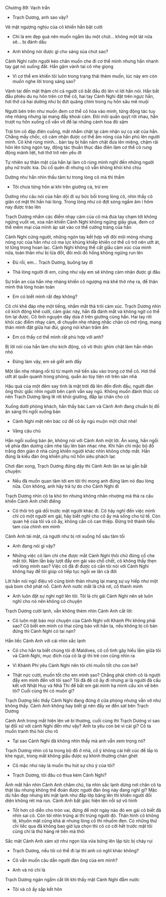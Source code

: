 




Chương 89: Vạch trần

- Trạch Dương, anh sao vậy?

Vẻ mặt ngượng nghịu của cô khiến hắn bật cười

- Chỉ là em đẹp quá nên muốn ngắm lâu một chút... không một lát nữa sẽ... bị đánh dấu

- Anh không nói được gì cho sáng sủa chút sao?

Cảnh Nghi rướn người kéo chăn muốn che đi cơ thể mình nhưng hắn nhanh tay gạt nó xuống đất. Hắn gặm vành tai cô nhẹ giọng

- Vì cơ thể em khiến tôi luôn trong trạng thái thèm muốn, lúc này em còn muốn nghe lời trong sáng sao?

Vành tai đến mặt thậm chí cả người cô bắt đầu đỏ lên vì lời hắn nói. Hắn bắt đầu phiêu du nụ hôn trên cơ thể cô, hai tay Cảnh Nghi đặt trên ngực hắn, hơi thở cả hai dường như bị đứt quãng chìm trong nụ hôn sâu mê muội

Người bên trên như muốn đem cơ thể cô hòa vào mình, từng động tác tuy nhẹ nhàng nhưng lại mang đầy khoái cảm. Đôi môi quấn quýt rời nhau, hắn trượt nụ hôn xuống cổ vấn vít để lại những cánh hoa đỏ sậm

Trái tim cô đập điên cuồng, mắt nhắm chặt lại cảm nhận sự cọ xát của hắn. Chẳng mấy chốc, cô cảm nhận được cơ thể ấm nóng của hắn phủ lên người mình. Cô khẽ rùng mình... bàn tay bị hắn nắm chặt đưa lên miệng, chậm rãi hôn lên từng ngón tay, động tác thuần thục đảo điên làm cơ thể cô rung động mãnh liệt, hơi thở trở nên yếu ớt

Tự nhiên sự thân mật của hắn lại làm cô rùng mình nghĩ đến những người phụ nữ trước kia. Dù cố quên đi nhưng cô vẫn không khỏi khó chịu

Dường như hắn nhìn thấu tâm tư trong lòng cô mà thì thầm

- Tôi chưa từng hôn ai khi trên giường cả, trừ em

Dường như câu nói của hắn dội đi sự bức bối trong lòng cô, nhìn thấy cô giãn cơ mặt thì hắn hài lòng. Trong lòng như có đợt sóng ngầm âm ỉ hôm nay được trào lên

Trạch Dương nhắm các điểm nhạy cảm của cô mà đưa tay chạm tới không ngừng vuốt ve, xoa nắn khiến Cảnh Nghi không ngừng giãy giụa, đem cơ thể mềm mại của mình áp sát vào cơ thể cường tráng của hắn

Cảnh Nghi cứng người, những ngón tay kết hợp với đôi môi mỏng nhưng nóng rực của hắn như có ma lực khủng khiếp khiến cơ thể cô trở nên ướt át, lơ lửng trong hoan lạc. Cảnh Nghi không thể cất giấu cảm xúc của mình nữa, toàn thân như bị lửa đốt, đôi môi đỏ hồng không ngừng run lên

- Đủ rồi, em... Trạch Dương, buông tay đi

- Thả lỏng người đi em, cứng như vậy em sẽ không cảm nhận được gì đâu

Sự trấn an của hắn nhẹ nhàng khiến cô ngượng mà khẽ thở nhẹ ra, để thân mình thả lỏng hoàn toàn

- Em có biết mình rất đẹp không?

Cô chỉ khẽ đáp nhẹ một tiếng, nhắm mắt thả trôi cảm xúc. Trạch Dương nhìn cô kích động khẽ cười, cảm giác này, hắn đã đánh mất và không ngờ có thể tìm lại được. Cô tình nguyện dây dưa ở trên giường cùng hắn. Hai tay rời khỏi các điểm nhạy cảm, di chuyển nhẹ nhàng nhấc chân cô mở rộng, mang thân mình đặt giữa hai đùi, giọng nói khàn trầm ấm

- Em có thấy cơ thể mình rất phù hợp với anh?

Bị lời nói của hắn làm cho kích động, cô vô thức ghìm chặt làm hắn nhăn nhó

- Đừng làm vậy, em sẽ giết anh đấy

Một lần nhẹ nhàng rồi từ từ mạnh mẽ tiến sâu vào trong cơ thể cô. Hơi thể ướt át quẩn quanh trong phòng, quần áo tùy tiện rơi trên sàn nhà

Hậu quả của một đêm say tình là mặt trời đã lên đến đỉnh đầu, người đàn ông thức giấc nhìn người bên cạnh vẫn say ngủ. Không muốn đánh thức cô nên Trạch Dương lặng lẽ rời khỏi giường, đắp lại chăn cho cô

Xuống dưới phòng khách, hắn thấy bác Lam và Cảnh Anh đang chuẩn bị đồ ăn sáng thì ngồi xuống bàn

- Cảnh Nghi mệt nên bác cứ để cô ấy ngủ muộn một chút nhé!

- Vâng cậu chủ

Hắn ngồi xuống bàn ăn, không nói với Cảnh Anh một lời. Ăn xong, hắn ngồi về phía đàn dương cầm nhẹ tấu lên bản nhạc nhẹ. Khi hắn chỉ mặc bộ đồ trắng đơn giản ở nhà cũng khiến người khác nhìn không chớp mắt. Hắn đúng là kiểu đàn ông khiến phụ nữ hồn siêu phách lạc

Chơi đàn xong, Trạch Dương đứng dậy thì Cảnh Anh lăn xe lại gần bắt chuyện:

- Nếu đã muốn quan tâm tới em tôi thì mong anh đừng làm nó đau lòng nữa. Còn không, anh hãy trả tự do cho Cảnh Nghi đi

Trạch Dương nhìn cô ta khó tin nhưng không nhân nhượng mà thả ra câu khiến Cảnh Anh chết điếng

- Cô thôi trò giả dối trước mặt người khác đi. Cô hãy nghĩ đến việc mình chỉ có một người em gái, hãy biết nghĩ cho cô ấy mà sống cho tử tế. Còn quan hệ của tôi và cô ấy, không cần cô can thiệp. Đừng trở thành tiểu tam của chính em mình

Cảnh Anh tái mặt, cả người như bị rơi xuống hố sâu tăm tối

- Anh đang nói gì vậy?

- Những việc cô làm chỉ che được mắt Cảnh Nghi thôi chứ đừng cố che mắt tôi. Năm lần bảy lượt đẩy em gái vào chỗ chết, cô không thấy thẹn với lòng mình sao? Việc cô đã đi được có cần tôi nói với Cảnh Nghi không hay để tôi giúp cô tiếp tục ngồi xe lăn cả đời

Lời hắn nói ngữ điệu vô cùng bình thản nhưng lại mang sự uy hiếp như một quả bom chờ phát nổ. Cảnh Anh nước mắt lã chã rơi, cố thanh minh

- Anh luôn đặt sự nghi ngờ lên tôi. Tôi là chị gái Cảnh Nghi nên sẽ luôn nghĩ cho nó nên không có chuyện

Trạch Dương cười lạnh, vẫn không thèm nhìn Cảnh Anh cắt lời:

- Cô luôn mật báo mọi chuyện của Cảnh Nghi với Khánh Phi không phải sao? Cô biết em mình có thai cũng báo với hắn ta, nếu không bị cô bán đứng thì Cảnh Nghi có tai nạn?

Hắn liếc Cảnh Anh với cái nhìn sắc lạnh

- Cô cho hắn ta biết chúng tôi đi Maldives, cô cố tình gây hiểu lầm giữa tôi và Cảnh Nghi, mục đích của cô là gì thì trẻ con cũng nhìn ra

- Vì Khánh Phi yêu Cảnh Nghi nên tôi chỉ muốn tốt cho con bé?

- Thật nực cười, muốn tốt cho em mình sao? Chẳng phải chính cô là người đẩy em mình đến với tôi sao? Tôi đã để cô ấy đi nhưng ai là người đã cấu kết với Nhật Huy và Nhã Thi để bắt em gái mình hạ mình cầu xin về bên tôi? Cuối cùng thì cô muốn gì?

Trạch Dương liếc thấy Cảnh Nghi đang đứng ở cửa phòng nhưng vẫn vờ như không thấy. Cảnh Anh không hay biết gì nên đẩy xe đến sát bên Trạch Dương

Cảnh Anh trong mắt hiện lên vẻ bi thương, cuối cùng thì Trạch Dương vì sao lại đối xử với cảnh Nghi đến như vậy? Anh ta yêu con bé vì cái gì? Cô ta muốn tranh thủ hỏi cho rõ

- Tại sao Cảnh Nghi đã không nhìn thấy mà anh vẫn xem trọng nó?

Trạch Dương nhìn cô ta trong bộ đồ ở nhà, cố ý không cài hết cúc để lấp ló khe ngực, trong mắt không giấu được sự khinh thường chán ghét

- Cô mặc như này là muốn thu hút sự chú ý của tôi?

- Trạch Dương, tôi đâu có thua kém Cảnh Nghi?

Ánh mắt hắn nhìn Cảnh Anh chăm chú, tia nhìn sắc lạnh dừng nơi chân cô ta thật lâu nhưng không thể đoán được người đàn ông này đang nghĩ gì? Mặc dù hắn đẹp nhưng khi mặt lạnh như đắp lớp băng lên thì khiến người đối diện không rét mà run. Cảnh Anh bất giác hiện lên nỗi sợ vô hình

- Tốt hơn cô diễn cho tròn vai, đừng để một ngày nào đó em gái cô biết đã nhìn sai cô. Còn tôi nhìn trúng ai thì trúng người đó. Thân hình cô không tệ, khuôn mặt cũng khả ái nhưng lòng cô thì nhuốm đen. Có những thứ chỉ liếc qua đã không bao giờ lựa chọn thì cô có cởi hết trước mặt tôi cũng chỉ là thứ hàng rẻ tiền mà thôi

Sắc mặt Cảnh Anh xám xịt như ngọn lửa vừa bừng lên lập tức bị cháy rụi

- Trạch Dương, nếu tôi có thể đi lại thì anh có nghĩ khác không?

- Cô vẫn muốn câu dẫn người đàn ông của em mình?

- Anh và nó chỉ là

Trạch Dương ngán ngẩm cắt lời khi thấy mặt Cảnh Nghi đẫm nước

- Tôi và cô ấy sắp kết hôn





